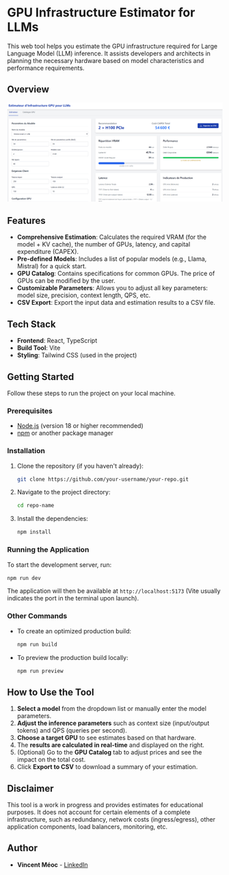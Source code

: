 # GPU Infrastructure Estimator for LLMs

This web tool helps you estimate the GPU infrastructure required for Large Language Model (LLM) inference. It assists developers and architects in planning the necessary hardware based on model characteristics and performance requirements.

## Overview

![Application Screenshot](./sizing%20tool.png)

## Features

- **Comprehensive Estimation**: Calculates the required VRAM (for the model + KV cache), the number of GPUs, latency, and capital expenditure (CAPEX).
- **Pre-defined Models**: Includes a list of popular models (e.g., Llama, Mistral) for a quick start.
- **GPU Catalog**: Contains specifications for common GPUs. The price of GPUs can be modified by the user.
- **Customizable Parameters**: Allows you to adjust all key parameters: model size, precision, context length, QPS, etc.
- **CSV Export**: Export the input data and estimation results to a CSV file.

## Tech Stack

- **Frontend**: React, TypeScript
- **Build Tool**: Vite
- **Styling**: Tailwind CSS (used in the project)

## Getting Started

Follow these steps to run the project on your local machine.

### Prerequisites

- [Node.js](https://nodejs.org/) (version 18 or higher recommended)
- [npm](https://www.npmjs.com/) or another package manager

### Installation

1. Clone the repository (if you haven't already):
   ```sh
   git clone https://github.com/your-username/your-repo.git
   ```
2. Navigate to the project directory:
   ```sh
   cd repo-name
   ```
3. Install the dependencies:
   ```sh
   npm install
   ```

### Running the Application

To start the development server, run:
```sh
npm run dev
```
The application will then be available at `http://localhost:5173` (Vite usually indicates the port in the terminal upon launch).

### Other Commands

- To create an optimized production build:
  ```sh
  npm run build
  ```
- To preview the production build locally:
  ```sh
  npm run preview
  ```

## How to Use the Tool

1.  **Select a model** from the dropdown list or manually enter the model parameters.
2.  **Adjust the inference parameters** such as context size (input/output tokens) and QPS (queries per second).
3.  **Choose a target GPU** to see estimates based on that hardware.
4.  The **results are calculated in real-time** and displayed on the right.
5.  (Optional) Go to the **GPU Catalog** tab to adjust prices and see the impact on the total cost.
6.  Click **Export to CSV** to download a summary of your estimation.

## Disclaimer

This tool is a work in progress and provides estimates for educational purposes. It does not account for certain elements of a complete infrastructure, such as redundancy, network costs (ingress/egress), other application components, load balancers, monitoring, etc.

## Author

- **Vincent Méoc** - [LinkedIn](https://www.linkedin.com/in/vincent-meoc/)
